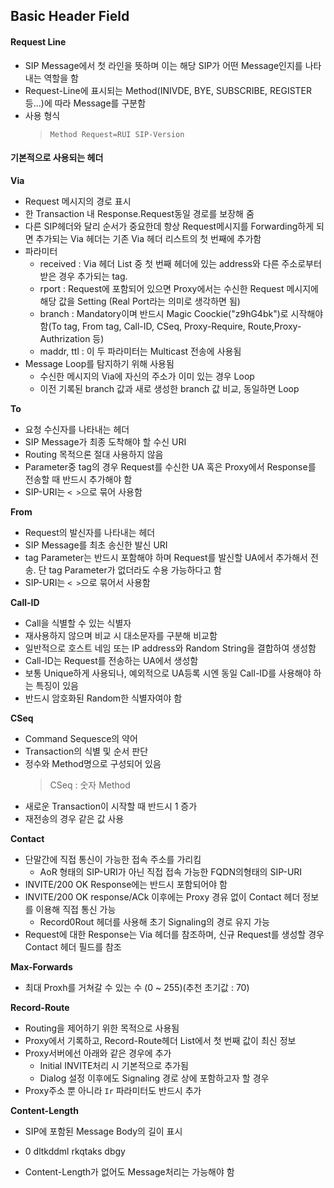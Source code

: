 ## Basic Header Field

#### Request Line
- SIP Message에서 첫 라인을 뜻하며 이는 해당 SIP가 어떤 Message인지를 나타내는 역할을 함
- Request-Line에 표시되는 Method(INIVDE, BYE, SUBSCRIBE, REGISTER 등...)에 따라 Message를 구분함
- 사용 형식
  > `Method Request=RUI SIP-Version`

#### 기본적으로 사용되는 헤더

**Via**
- Request 메시지의 경로 표시
- 한 Transaction 내 Response.Request동일 경로를 보장해 줌
- 다른 SIP헤더와 달리 순서가 중요한데 항상 Request메시지를 Forwarding하게 되면 추가되는 Via 헤더는 기존 Via 헤더 리스트의 첫 번째에 추가함
- 파라미터
  - received : Via 헤더 List 중 첫 번째 헤더에 있는 address와 다른 주소로부터 받은 경우 추가되는 tag.
  - rport : Request에 포함되어 있으면 Proxy에서는 수신한  Request 메시지에 해당 값을 Setting (Real Port라는 의미로 생각하면 됨)
  - branch : Mandatory이며 반드시 Magic Coockie("z9hG4bk")로 시작해야함(To tag, From tag, Call-ID, CSeq, Proxy-Require, Route,Proxy-Authrization 등)
  - maddr, ttl : 이 두 파라미터는 Multicast 전송에 사용됨
- Message Loop를 탐지하기 위해 사용됨
  - 수신한 메시지의 Via에 자신의 주소가 이미 있는 경우 Loop
  - 이전 기록된 branch 값과 새로 생성한 branch 값 비교, 동일하면 Loop

**To**
- 요청 수신자를 나타내는 헤더
- SIP Message가 최종 도착해야 할 수신 URI
- Routing 목적으론 절대 사용하지 않음
- Parameter중 tag의 경우 Request를 수신한 UA 혹은 Proxy에서 Response를 전송할 때 반드시 추가해야 함
- SIP-URI는 `< >`으로 묶어 사용함

**From**
- Request의 발신자를 나타내는 헤더
- SIP Message를 최초 송신한 발신 URI
- tag Parameter는 반드시 포함해야 하며 Request를 발신할 UA에서 추가해서 전송. 단 tag Parameter가 없더라도 수용 가능하다고 함
- SIP-URI는 `< >`으로 묶어서 사용함

**Call-ID**
- Call을 식별할 수 있는 식별자
- 재사용하지 않으며 비교 시 대소문자를 구분해 비교함
- 일반적으로 호스트 네임 또는 IP address와 Random String을 결합하여 생성함
- Call-ID는 Request를 전송하는 UA에서 생성함
- 보통 Unique하게 사용되나, 예외적으로 UA등록 시엔 동일 Call-ID를 사용해야 하는 특징이 있음 
- 반드시 암호화된 Random한 식별자여야 함

**CSeq**
- Command Sequesce의 약어
- Transaction의 식별 및 순서 판단
- 정수와 Method명으로 구성되어 있음
  > CSeq : 숫자 Method
- 새로운 Transaction이 시작할 때 반드시 1 증가
- 재전송의 경우 같은 값 사용

**Contact**
- 단말간에 직접 통신이 가능한 접속 주소를 가리킴
  - AoR 형태의 SIP-URI가 아닌 직접 접속 가능한 FQDN의형태의 SIP-URI
- INVITE/200 OK Response에는 반드시 포함되어야 함
- INVITE/200 OK response/ACk 이후에는 Proxy 경유 없이 Contact 헤더 정보를 이용해 직접 통신 가능
  - Record0Rout 헤더를 사용해 초기 Signaling의 경로 유지 가능
- Request에 대한 Response는 Via 헤더를 참조하며, 신규 Request를 생성할 경우 Contact 헤더 필드를 참조

**Max-Forwards**
- 최대 Proxh를 거쳐갈 수 있는 수 (0 ~ 255)(추천 초기값 : 70)

**Record-Route**
- Routing을 제어하기 위한 목적으로 사용됨
- Proxy에서 기록하고, Record-Route헤더 List에서 첫 번째 값이 최신 정보
- Proxy서버에선 아래와 같은 경우에 추가
  - Initial INVITE처리 시 기본적으로 추가됨
  - Dialog 설정 이후에도 Signaling 경로 상에 포함하고자 할 경우
- Proxy주소 뿐 아니라 `Ir` 파라미터도 반드시 추가

**Content-Length**
- SIP에 포함된 Message Body의 길이 표시
- 0 dltkddml rkqtaks dbgy

- Content-Length가 없어도 Message처리는 가능해야 함

